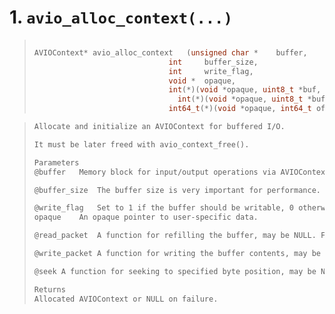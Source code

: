 # 1. `avio_alloc_context(...)`

> ```c++
> 
> AVIOContext* avio_alloc_context	(unsigned char * 	buffer,
> 								int 	buffer_size,
> 								int 	write_flag,
> 								void * 	opaque,
> 								int(*)(void *opaque, uint8_t *buf, int buf_size) 	read_packet,
>                                 int(*)(void *opaque, uint8_t *buf, int buf_size) 	write_packet,
> 								int64_t(*)(void *opaque, int64_t offset, int whence) 	seek )	
> ```

> ```tex
> Allocate and initialize an AVIOContext for buffered I/O.
> 
> It must be later freed with avio_context_free().
> 
> Parameters
> @buffer	Memory block for input/output operations via AVIOContext. The buffer must be allocated with av_malloc() and friends. It may be freed and replaced with a new buffer by libavformat. AVIOContext.buffer holds the buffer currently in use, which must be later freed with av_free().
> 
> @buffer_size	The buffer size is very important for performance. For protocols with fixed blocksize it should be set to this blocksize. For others a typical size is a cache page, e.g. 4kb.
> 
> @write_flag	Set to 1 if the buffer should be writable, 0 otherwise.
> opaque	An opaque pointer to user-specific data.
> 
> @read_packet	A function for refilling the buffer, may be NULL. For stream protocols, must never return 0 but rather a proper AVERROR code.
> 
> @write_packet	A function for writing the buffer contents, may be NULL. The function may not change the input buffers content.
> 
> @seek	A function for seeking to specified byte position, may be NULL.
> 
> Returns
> Allocated AVIOContext or NULL on failure.
> ```

